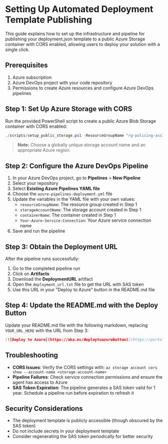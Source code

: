 # Setting Up Automated Deployment Template Publishing

This guide explains how to set up the infrastructure and pipeline for publishing your deployment.json template to a public Azure Storage container with CORS enabled, allowing users to deploy your solution with a single click.

## Prerequisites

1. Azure subscription
2. Azure DevOps project with your code repository
3. Permissions to create Azure resources and configure Azure DevOps pipelines

## Step 1: Set Up Azure Storage with CORS

Run the provided PowerShell script to create a public Azure Blob Storage container with CORS enabled:

```powershell
./scripts/setup_public_storage.ps1 -ResourceGroupName "rg-policing-assistant-public" -StorageAccountName "sapolassistdeployment" -ContainerName "templates" -Location "uksouth"
```

> **Note:** Choose a globally unique storage account name and an appropriate Azure region.

## Step 2: Configure the Azure DevOps Pipeline

1. In your Azure DevOps project, go to **Pipelines** > **New Pipeline**
2. Select your repository
3. Select **Existing Azure Pipelines YAML file**
4. Choose the `azure-pipelines-deployment.yml` file
5. Update the variables in the YAML file with your own values:
   - `resourceGroupName`: The resource group created in Step 1
   - `storageAccountName`: The storage account created in Step 1
   - `containerName`: The container created in Step 1
   - `Your-Azure-Service-Connection`: Your Azure service connection name
6. Save and run the pipeline

## Step 3: Obtain the Deployment URL

After the pipeline runs successfully:

1. Go to the completed pipeline run
2. Click on **Artifacts** 
3. Download the **DeploymentURL** artifact
4. Open the `deployment_url.txt` file to get the URL with SAS token
5. Use this URL in your "Deploy to Azure" button in the README.md file

## Step 4: Update the README.md with the Deploy Button

Update your README.md file with the following markdown, replacing `YOUR_URL_HERE` with the URL from Step 3:

```markdown
[![Deploy to Azure](https://aka.ms/deploytoazurebutton)](https://portal.azure.com/#create/Microsoft.Template/uri/https%3A%2F%2Fraw.githubusercontent.com%2FRuss-Holloway%2FCoPPA%2Fmain%2Finfrastructure%2Fdeployment.json/createUIDefinitionUri/https%3A%2F%2Fraw.githubusercontent.com%2FRuss-Holloway%2FCoPPA%2Fmain%2Finfrastructure%2FcreateUiDefinition-pds.json)
```

## Troubleshooting

- **CORS Issues**: Verify the CORS settings with: `az storage account cors show --account-name <storage-account-name>`
- **Pipeline Failures**: Check service connection permissions and ensure the agent has access to Azure
- **SAS Token Expiration**: The pipeline generates a SAS token valid for 1 year. Schedule a pipeline run before expiration to refresh it

## Security Considerations

- The deployment template is publicly accessible (though obscured by the SAS token)
- Do not include secrets in your deployment template
- Consider regenerating the SAS token periodically for better security
